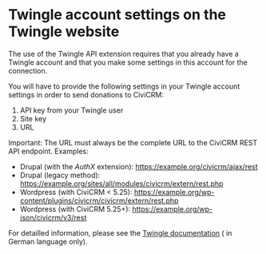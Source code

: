 # Twingle account settings on the Twingle website

The use of the Twingle API extension requires that you already have a Twingle
account and that you make some settings in this account for the connection.

You will have to provide the following settings in your Twingle account settings
in order to send donations to CiviCRM:

1. API key from your Twingle user
2. Site key
3. URL

Important: The URL must always be the complete URL to the CiviCRM REST API
endpoint.
Examples:

- Drupal (with the *AuthX* extension): https://example.org/civicrm/ajax/rest
- Drupal (legacy
  method): https://example.org/sites/all/modules/civicrm/extern/rest.php
- Wordpress (with CiviCRM <
  5.25): https://example.org/wp-content/plugins/civicrm/civicrm/extern/rest.php
- Wordpress (with CiviCRM
  5.25+): https://example.org/wp-json/civicrm/v3/rest

For detailled information, please see
the [Twingle documentation](https://support.twingle.de/faq/de-de/9-anbindung-externer-systeme/46-wie-kann-ich-civicrm-mit-twingle-nutzen) (
in German language only).
